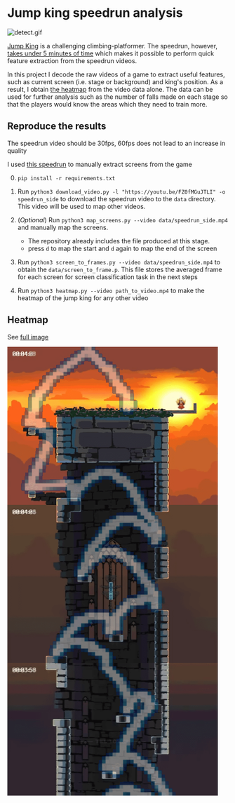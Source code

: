 # Jump king speedrun analysis

![detect.gif](data/detect_gif.gif)

[Jump King](https://store.steampowered.com/app/1061090/Jump_King/) is a challenging climbing-platformer. The speedrun, however, [takes under 5 minutes of time](https://www.speedrun.com/jumpking) which makes it possible to perform quick feature extraction from the speedrun videos.

In this project I decode the raw videos of a game to extract useful features, such as current screen (i.e. stage or background) and king's position.
As a result, I obtain [the heatmap](https://imgur.com/a/Jc0KOA4) from the video data alone.
The data can be used for further analysis such as the number of falls made on each stage so that the players would know the areas which they need to train more.

## Reproduce the results

The speedrun video should be 30fps, 60fps does not lead to an increase in quality

I used [this speedrun](https://youtu.be/FZ0fMGuJTLI) to manually extract screens from the game

0. `pip install -r requirements.txt`
1. Run `python3 download_video.py -l "https://youtu.be/FZ0fMGuJTLI" -o speedrun_side` to download the speedrun video to the `data` directory. This video will be used to map other videos.
2. (_Optional_) Run `python3 map_screens.py --video data/speedrun_side.mp4` and manually map the screens.

   - The repository already includes the file produced at this stage.
   - press `d` to map the start and `d` again to map the end of the screen

3. Run `python3 screen_to_frames.py --video data/speedrun_side.mp4` to obtain the `data/screen_to_frame.p`. This file stores the averaged frame for each screen for screen classification task in the next steps

4. Run `python3 heatmap.py --video path_to_video.mp4` to make the heatmap of the jump king for any other video

## Heatmap

See [full image](https://i.imgur.com/Tfp4rag.jpg)

![image.png](data/heatmap_crop.png)
